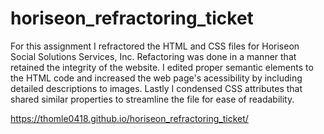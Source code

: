 # horiseon_refractoring_ticket

For this assignment I refractored the HTML and CSS files for Horiseon Social Solutions Services, Inc. Refactoring was done in a manner that retained the integrity of the website. I edited proper semantic elements to the HTML code and increased the web page's acessibility by including detailed descriptions to images. Lastly I condensed CSS attributes that shared similar properties to streamline the file for ease of readability. 

https://thomle0418.github.io/horiseon_refractoring_ticket/

